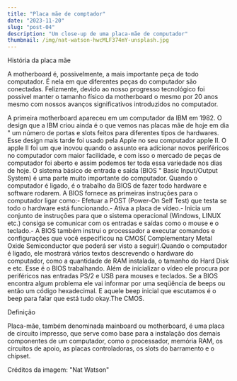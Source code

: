 ```yaml
---
title: "Placa mãe de comptador"
date: "2023-11-20"
slug: "post-04"
description: "Um close-up de uma placa-mãe de computador"
thumbnail: /img/nat-watson-hwcMLF374mY-unsplash.jpg
---
```


História da placa mãe

A motherboard é, possivelmente, a mais importante peça de todo computador. É nela em que diferentes peças do computador são conectadas. Felizmente, devido ao nosso progresso tecnológico foi possivel manter o tamanho físico da motherboard o mesmo por 20 anos mesmo com nossos avanços significativos introduzidos no computador.

A primeira motherboard apareceu em um computador da IBM em 1982. O design que a IBM criou ainda é o que vemos nas placas mãe de hoje em dia " um número de portas e slots feitos para diferentes tipos de hardwares. Esse design mais tarde foi usado pela Apple no seu computador apple II. O apple II foi um que inovou quando o assunto era adicionar novos periféricos no computador com maior facilidade, e com isso o mercado de peças de computador foi aberto e assim podemos ter toda essa variedade nos dias de hoje. O sistema básico de entrada e saída (BIOS " Basic Input/Output System) é uma parte muito importante do computador. Quando o computador é ligado, é o trabalho da BIOS de fazer todo hardware e software rodarem. A BIOS fornece as primeiras instruções para o computador ligar como:- Efetuar a POST (Power-On Self Test) que testa se todo o hardware está funcionando.- Ativa a placa de vídeo.- Inicia um conjunto de instruções para que o sistema operacional (Windows, LINUX etc.) consiga se comunicar com os entradas e saídas como o mouse e o teclado.- A BIOS também instrui o processador a executar comandos e configurações que você especificou na CMOS( Complementary Metal Oxide Semiconductor que poderá ser visto a seguir).Quando o computador é ligado, ele mostrará vários textos descrevendo o hardware do computador, como a quantidade de RAM instalada, o tamanho do Hard Disk e etc. Esse é o BIOS trabalhando. Além de inicializar o vídeo ele procura por periféricos nas entradas PS/2 e USB para mouses e teclados. Se a BIOS encontra algum problema ele vai informar por uma seqüência de beeps ou então um código hexadecimal. E aquele beep inicial que escutamos é o beep para falar que está tudo okay.The CMOS.

Definição

Placa-mãe, também denominada mainboard ou motherboard, é uma placa de circuito impresso, que serve como base para a instalação dos demais componentes de um computador, como o processador, memória RAM, os circuitos de apoio, as placas controladoras, os slots do barramento e o chipset.

Créditos da imagem: "Nat Watson"